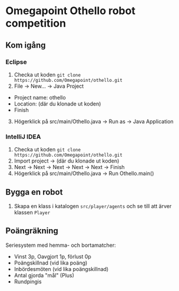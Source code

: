 # Omegapoint Othello robot competition

## Kom igång

### Eclipse
1. Checka ut koden
```git clone https://github.com/Omegapoint/othello.git```
2. File -> New... -> Java Project
  * Project name: othello
  * Location: (där du klonade ut koden)
  * Finish
3. Högerklick på src/main/Othello.java -> Run as -> Java Application

### IntelliJ IDEA
1. Checka ut koden
```git clone https://github.com/Omegapoint/othello.git```
2. Import project -> (där du klonade ut koden)
3. Next -> Next -> Next -> Next -> Next -> Finish
4. Högerklick på src/main/Othello.java -> Run Othello.main()

## Bygga en robot

1. Skapa en klass i katalogen `src/player/agents` och se till att ärver klassen `Player`

## Poängräkning
Seriesystem med hemma- och bortamatcher:
* Vinst 3p, Oavgjort 1p, förlust 0p
* Poängskillnad (vid lika poäng)
* Inbördesmöten (vid lika poängskillnad)
* Antal gjorda "mål" (Plus)
* Rundpingis
